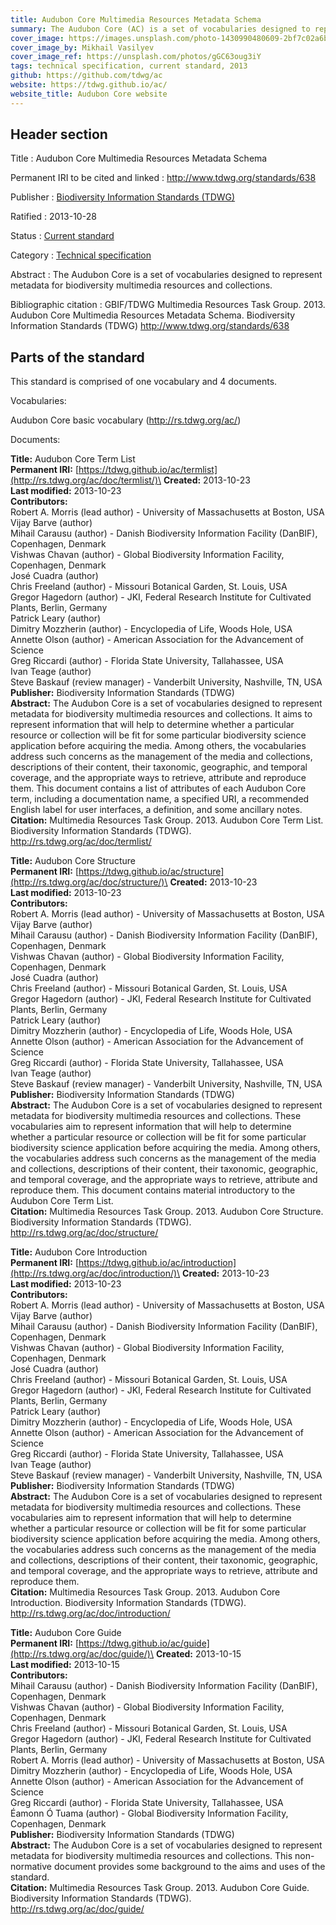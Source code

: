 ```yaml
---
title: Audubon Core Multimedia Resources Metadata Schema
summary: The Audubon Core (AC) is a set of vocabularies designed to represent metadata for biodiversity multimedia resources and collections. These vocabularies aim to represent information that will help to determine whether a particular resource or collection will be fit for some particular biodiversity science application before acquiring the media. Among others, the vocabularies address such concerns as the management of the media and collections, descriptions of their content, their taxonomic, geographic, and temporal coverage, and the appropriate ways to retrieve, attribute and reproduce them.
cover_image: https://images.unsplash.com/photo-1430990480609-2bf7c02a6b1a
cover_image_by: Mikhail Vasilyev
cover_image_ref: https://unsplash.com/photos/gGC63oug3iY
tags: technical specification, current standard, 2013
github: https://github.com/tdwg/ac
website: https://tdwg.github.io/ac/
website_title: Audubon Core website
---
```


## Header section

Title
: Audubon Core Multimedia Resources Metadata Schema

Permanent IRI to be cited and linked
: <http://www.tdwg.org/standards/638>

Publisher
: [Biodiversity Information Standards (TDWG)](https://www.tdwg.org/)

Ratified
: 2013-10-28

Status
: [Current standard](https://www.tdwg.org/standards/status-and-categories/)

Category
: [Technical specification](https://www.tdwg.org/standards/status-and-categories/)

Abstract
: The Audubon Core is a set of vocabularies designed to represent metadata for biodiversity multimedia resources and collections.

Bibliographic citation
: GBIF/TDWG Multimedia Resources Task Group. 2013. Audubon Core Multimedia Resources Metadata Schema. Biodiversity Information Standards (TDWG) http://www.tdwg.org/standards/638

## Parts of the standard

This standard is comprised of one vocabulary and 4 documents. 

Vocabularies:

Audubon Core basic vocabulary (<http://rs.tdwg.org/ac/>)

Documents:

**Title:** Audubon Core Term List\
**Permanent IRI:** [https://tdwg.github.io/ac/termlist](http://rs.tdwg.org/ac/doc/termlist/)\
**Created:** 2013-10-23\
**Last modified:** 2013-10-23\
**Contributors:**\
Robert A. Morris (lead author) - University of Massachusetts at Boston, USA\
Vijay Barve (author)\
Mihail Carausu (author) - Danish Biodiversity Information Facility (DanBIF), Copenhagen, Denmark\
Vishwas Chavan (author) - Global Biodiversity Information Facility, Copenhagen, Denmark\
José Cuadra (author)\
Chris Freeland (author) - Missouri Botanical Garden, St. Louis, USA\
Gregor Hagedorn (author) - JKI, Federal Research Institute for Cultivated Plants, Berlin, Germany\
Patrick Leary (author)\
Dimitry Mozzherin (author) - Encyclopedia of Life, Woods Hole, USA\
Annette Olson (author) - American Association for the Advancement of Science\
Greg Riccardi (author) - Florida State University, Tallahassee, USA\
Ivan Teage (author)\
Steve Baskauf (review manager) - Vanderbilt University, Nashville, TN, USA\
**Publisher:** Biodiversity Information Standards (TDWG)\
**Abstract:** The Audubon Core is a set of vocabularies designed to represent metadata for biodiversity multimedia resources and collections. It aims to represent information that will help to determine whether a particular resource or collection will be fit for some particular biodiversity science application before acquiring the media. Among others, the vocabularies address such concerns as the management of the media and collections, descriptions of their content, their taxonomic, geographic, and temporal coverage, and the appropriate ways to retrieve, attribute and reproduce them. This document contains a list of attributes of each Audubon Core term, including a documentation name, a specified URI, a recommended English label for user interfaces, a definition, and some ancillary notes. \
**Citation:** Multimedia Resources Task Group. 2013. Audubon Core Term List. Biodiversity Information Standards (TDWG). http://rs.tdwg.org/ac/doc/termlist/

**Title:** Audubon Core Structure\
**Permanent IRI:** [https://tdwg.github.io/ac/structure](http://rs.tdwg.org/ac/doc/structure/)\
**Created:** 2013-10-23\
**Last modified:** 2013-10-23\
**Contributors:**\
Robert A. Morris (lead author) - University of Massachusetts at Boston, USA\
Vijay Barve (author)\
Mihail Carausu (author) - Danish Biodiversity Information Facility (DanBIF), Copenhagen, Denmark\
Vishwas Chavan (author) - Global Biodiversity Information Facility, Copenhagen, Denmark\
José Cuadra (author)\
Chris Freeland (author) - Missouri Botanical Garden, St. Louis, USA\
Gregor Hagedorn (author) - JKI, Federal Research Institute for Cultivated Plants, Berlin, Germany\
Patrick Leary (author)\
Dimitry Mozzherin (author) - Encyclopedia of Life, Woods Hole, USA\
Annette Olson (author) - American Association for the Advancement of Science\
Greg Riccardi (author) - Florida State University, Tallahassee, USA\
Ivan Teage (author)\
Steve Baskauf (review manager) - Vanderbilt University, Nashville, TN, USA\
**Publisher:** Biodiversity Information Standards (TDWG)\
**Abstract:** The Audubon Core is a set of vocabularies designed to represent metadata for biodiversity multimedia resources and collections. These vocabularies aim to represent information that will help to determine whether a particular resource or collection will be fit for some particular biodiversity science application before acquiring the media. Among others, the vocabularies address such concerns as the management of the media and collections, descriptions of their content, their taxonomic, geographic, and temporal coverage, and the appropriate ways to retrieve, attribute and reproduce them. This document contains material introductory to the Audubon Core Term List.\
**Citation:** Multimedia Resources Task Group. 2013. Audubon Core Structure. Biodiversity Information Standards (TDWG). http://rs.tdwg.org/ac/doc/structure/

**Title:** Audubon Core Introduction\
**Permanent IRI:** [https://tdwg.github.io/ac/introduction](http://rs.tdwg.org/ac/doc/introduction/)\
**Created:** 2013-10-23\
**Last modified:** 2013-10-23\
**Contributors:**\
Robert A. Morris (lead author) - University of Massachusetts at Boston, USA\
Vijay Barve (author)\
Mihail Carausu (author) - Danish Biodiversity Information Facility (DanBIF), Copenhagen, Denmark\
Vishwas Chavan (author) - Global Biodiversity Information Facility, Copenhagen, Denmark\
José Cuadra (author)\
Chris Freeland (author) - Missouri Botanical Garden, St. Louis, USA\
Gregor Hagedorn (author) - JKI, Federal Research Institute for Cultivated Plants, Berlin, Germany\
Patrick Leary (author)\
Dimitry Mozzherin (author) - Encyclopedia of Life, Woods Hole, USA\
Annette Olson (author) - American Association for the Advancement of Science\
Greg Riccardi (author) - Florida State University, Tallahassee, USA\
Ivan Teage (author)\
Steve Baskauf (review manager) - Vanderbilt University, Nashville, TN, USA\
**Publisher:** Biodiversity Information Standards (TDWG)\
**Abstract:** The Audubon Core is a set of vocabularies designed to represent metadata for biodiversity multimedia resources and collections. These vocabularies aim to represent information that will help to determine whether a particular resource or collection will be fit for some particular biodiversity science application before acquiring the media. Among others, the vocabularies address such concerns as the management of the media and collections, descriptions of their content, their taxonomic, geographic, and temporal coverage, and the appropriate ways to retrieve, attribute and reproduce them. \
**Citation:** Multimedia Resources Task Group. 2013. Audubon Core Introduction. Biodiversity Information Standards (TDWG). http://rs.tdwg.org/ac/doc/introduction/

**Title:** Audubon Core Guide\
**Permanent IRI:** [https://tdwg.github.io/ac/guide](http://rs.tdwg.org/ac/doc/guide/)\
**Created:** 2013-10-15\
**Last modified:** 2013-10-15\
**Contributors:**\
Mihail Carausu (author) - Danish Biodiversity Information Facility (DanBIF), Copenhagen, Denmark\
Vishwas Chavan (author) - Global Biodiversity Information Facility, Copenhagen, Denmark\
Chris Freeland (author) - Missouri Botanical Garden, St. Louis, USA\
Gregor Hagedorn (author) - JKI, Federal Research Institute for Cultivated Plants, Berlin, Germany\
Robert A. Morris (lead author) - University of Massachusetts at Boston, USA\
Dimitry Mozzherin (author) - Encyclopedia of Life, Woods Hole, USA\
Annette Olson (author) - American Association for the Advancement of Science\
Greg Riccardi (author) - Florida State University, Tallahassee, USA\
Éamonn Ó Tuama (author) - Global Biodiversity Information Facility, Copenhagen, Denmark\
**Publisher:** Biodiversity Information Standards (TDWG)\
**Abstract:** The Audubon Core is a set of vocabularies designed to represent metadata for biodiversity multimedia resources and collections. This non-normative document provides some background to the aims and uses of the standard.\
**Citation:** Multimedia Resources Task Group. 2013. Audubon Core Guide. Biodiversity Information Standards (TDWG). http://rs.tdwg.org/ac/doc/guide/

